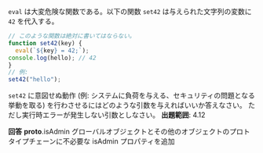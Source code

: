 `eval` は大変危険な関数である。以下の関数 `set42` は与えられた文字列の変数に `42` を代入する。
```js
// このような関数は絶対に書いてはならない。
function set42(key) {
  eval(`${key} = 42;`);
console.log(hello); // 42
}
// 例:
set42("hello");
```
`set42` に意図せぬ動作 (例: システムに負荷を与える、セキュリティの問題となる挙動を取る) を行わさせるにはどのような引数を与えればいいか答えなさい。
ただし実行時エラーが発生しない引数としなさい。
**出題範囲**: 4.12

**回答**
__proto__.isAdmin
グローバルオブジェクトとその他のオブジェクトのプロトタイプチェーンに不必要な isAdmin プロパティを追加
